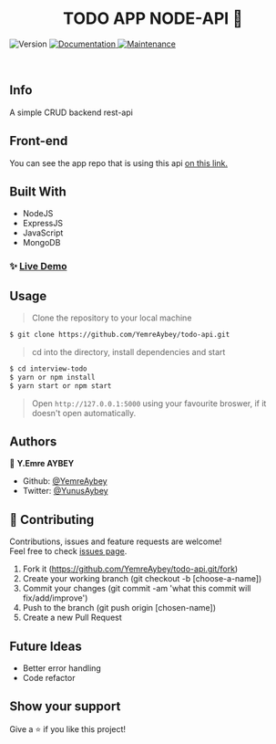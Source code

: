 <h1 align="center">TODO APP NODE-API  👋</h1>
<p>
  <img alt="Version" src="https://img.shields.io/badge/version-1.0.0-blue.svg?cacheSeconds=2592000" />
  <a href="https://github.com/YemreAybey/todo-api#readme" target="_blank">
    <img alt="Documentation" src="https://img.shields.io/badge/documentation-yes-brightgreen.svg" />
  </a>
  <a href="https://github.com/YemreAybey/todo-api/commit-activity" target="_blank">
    <img alt="Maintenance" src="https://img.shields.io/badge/Maintained%3F-yes-green.svg" />
  </a>
</p>

<br>

## Info

A simple CRUD backend rest-api

## Front-end

You can see the app repo that is using this api [on this link.](https://github.com/YemreAybey/interview-todo)

## Built With

- NodeJS
- ExpressJS
- JavaScript
- MongoDB

### ✨ [Live Demo](https://fathomless-cliffs-08201.herokuapp.com/api/todos)

## Usage

> Clone the repository to your local machine

```sh
$ git clone https://github.com/YemreAybey/todo-api.git
```

> cd into the directory, install dependencies and start

```sh
$ cd interview-todo
$ yarn or npm install
$ yarn start or npm start
```

> Open `http://127.0.0.1:5000` using your favourite broswer, if it doesn't open automatically.

## Authors

👤 **Y.Emre AYBEY**

- Github: [@YemreAybey](https://github.com/YemreAybey)
- Twitter: [@YunusAybey](https://twitter.com/YunusAybey)

## 🤝 Contributing

Contributions, issues and feature requests are welcome!<br />Feel free to check [issues page](https://github.com/YemreAybey/todo-api/issues).

1. Fork it (https://github.com/YemreAybey/todo-api.git/fork)
2. Create your working branch (git checkout -b [choose-a-name])
3. Commit your changes (git commit -am 'what this commit will fix/add/improve')
4. Push to the branch (git push origin [chosen-name])
5. Create a new Pull Request

## Future Ideas

- Better error handling
- Code refactor

## Show your support

Give a ⭐️ if you like this project!
